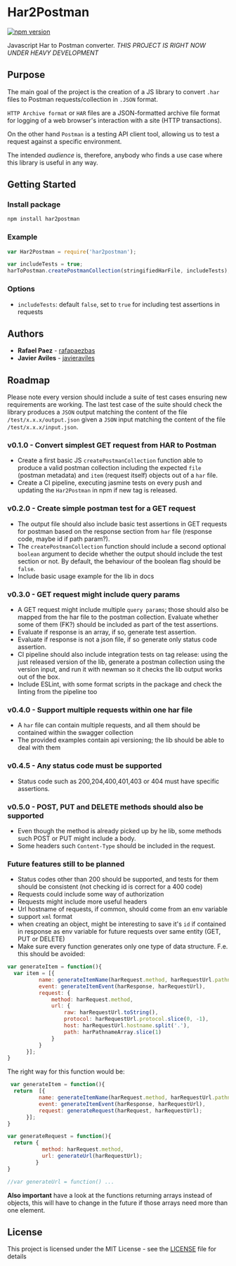 # Har2Postman
[![npm version](https://badge.fury.io/js/har2postman.svg)](https://badge.fury.io/js/har2postman)

Javascript Har to Postman converter. *THIS PROJECT IS RIGHT NOW UNDER HEAVY DEVELOPMENT*

## Purpose
The main goal of the project is the creation of a JS library to convert `.har` files to Postman requests/collection in `.JSON` format.

`HTTP Archive format` or `HAR` files are a JSON-formatted archive file format for logging of a web browser's interaction with a site (HTTP transactions).

On the other hand `Postman` is a testing API client tool, allowing us to test a request against a specific environment.

The intended *audience* is, therefore, anybody who finds a use case where this library is useful in any way.

## Getting Started

### Install package

```bash
npm install har2postman
```

### Example

```javascript
var Har2Postman = require('har2postman');

var includeTests = true;
harToPostman.createPostmanCollection(stringifiedHarFile, includeTests);
```

### Options

- `includeTests`: default `false`, set to `true` for including test assertions in requests


## Authors

* **Rafael Paez** - [rafapaezbas](https://github.com/rafapaezbas)
* **Javier Aviles** - [javieraviles](https://github.com/javieraviles)

## Roadmap
Please note every version should include a suite of test cases ensuring new requirements are working. The last test case of the suite should check the library produces a `JSON` output matching the content of the file `/test/x.x.x/output.json` given a `JSON` input matching the content of the file `/test/x.x.x/input.json`.

### v0.1.0 - Convert simplest GET request from HAR to Postman
* Create a first basic JS `createPostmanCollection` function able to produce a valid postman collection including the expected `file` (postman metadata) and `item` (request itself) objects out of a `har` file.
* Create a CI pipeline, executing jasmine tests on every push and updating the `Har2Postman` in npm if new tag is released.

### v0.2.0 - Create simple postman test for a GET request
* The output file should also include basic test assertions in GET requests for postman based on the response section from `har` file (response code, maybe id if path param?).
* The `createPostmanCollection` function should include a second optional `boolean` argument to decide whether the output should include the test section or not. By default, the behaviour of the boolean flag should be `false`.
* Include basic usage example for the lib in docs

### v0.3.0 - GET request might include query params
* A GET request might include multiple `query params`; those should also be mapped from the har file to the postman collection. Evaluate whether some of them (FK?) should be included as part of the test assertions.
* Evaluate if response is an array, if so, generate test assertion.
* Evaluate if response is not a json file, if so generate only status code assertion.
* CI pipeline should also include integration tests on tag release: using the just released version of the lib, generate a postman collection using the version input, and run it with newman so it checks the lib output works out of the box.
* Include ESLint, with some format scripts in the package and check the linting from the pipeline too

### v0.4.0 - Support multiple requests within one har file
* A `har` file can contain multiple requests, and all them should be contained within the swagger collection
* The provided examples contain api versioning; the lib should be able to deal with them 

### v0.4.5 - Any status code must be supported
* Status code such as 200,204,400,401,403 or 404 must have specific assertions. 

### v0.5.0 - POST, PUT and DELETE methods should also be supported
* Even though the method is already picked up by he lib, some methods such POST or PUT might include a body.
* Some headers such `Content-Type` should be included in the request.


### Future features still to be planned
* Status codes other than 200 should be supported, and tests for them should be consistent (not checking id is correct for a 400 code)
* Requests could include some way of authorization
* Requests might include more useful headers
* Url hostname of requests, if common, should come from an env variable
* support `xml` format
* when creating an object, might be interesting to save it's `id` if contained in response as env variable for future requests over same entity (GET, PUT or DELETE)
* Make sure every function generates only one type of data structure. F.e. this should be avoided: 

```javascript
var generateItem = function(){
  var item = [{
          name: generateItemName(harRequest.method, harRequestUrl.pathname, harResponse.status, generateTest),
          event: generateItemEvent(harResponse, harRequestUrl),
          request: {
              method: harRequest.method,
              url: {
                  raw: harRequestUrl.toString(),
                  protocol: harRequestUrl.protocol.slice(0, -1),
                  host: harRequestUrl.hostname.split('.'),
                  path: harPathnameArray.slice(1)
              }
          }
      }];
}

```

The right way for this function would be: 

```javascript
 var generateItem = function(){
  return  [{
          name: generateItemName(harRequest.method, harRequestUrl.pathname, harResponse.status, generateTest),
          event: generateItemEvent(harResponse, harRequestUrl),
          request: generateRequest(harRequest, harRequestUrl);
      }];
}

var generateRequest = function(){
  return {
           method: harRequest.method,
           url: generateUrl(harRequestUrl);
         }
}

//var generateUrl = function() ...

```

**Also important** have a look at the functions returning arrays instead of objects, this will have to change in the future if those arrays need more than one element.


## License

This project is licensed under the MIT License - see the [LICENSE](LICENSE) file for details
